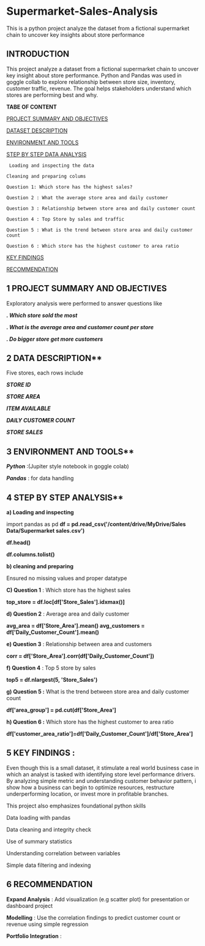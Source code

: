 # Supermarket-Sales-Analysis
This is a python project analyze the dataset from a fictional supermarket chain to uncover key insights about store performance
## INTRODUCTION 
This project analyze a dataset from a fictional supermarket chain to uncover key insight about store performance. Python and Pandas was used in goggle collab to explore relationship between store size, inventory, customer traffic, revenue. The goal helps stakeholders understand which stores are performing best and why. 

**TABE OF CONTENT** 

[PROJECT SUMMARY AND OBJECTIVES](https://github.com/OlajesuOgunyemi/Supermarket-Sales-Analysis#1-project-summary-and-objectives) 

[DATASET DESCRIPTION](https://github.com/OlajesuOgunyemi/Supermarket-Sales-Analysis#2-data-description) 

[ENVIRONMENT AND TOOLS](https://github.com/OlajesuOgunyemi/Supermarket-Sales-Analysis#3-environment-and-tools) 

[STEP BY  STEP DATA ANALYSIS](https://github.com/OlajesuOgunyemi/Supermarket-Sales-Analysis#4-step-by-step-analysis) 

     Loading and inspecting the data 

    Cleaning and preparing colums 
    
    Question 1: Which store has the highest sales? 

    Question 2 : What the average store area and daily customer 

    Question 3 : Relationship between store area and daily customer count 

    Question 4 : Top Store by sales and traffic
    
    Question 5 : What is the trend between store area and daily customer count 

    Question 6 : Which store has the highest customer to area ratio 
    
[KEY FINDINGS](https://github.com/OlajesuOgunyemi/Supermarket-Sales-Analysis/edit/main/README.md#5-key-findings-) 

[RECOMMENDATION](https://github.com/OlajesuOgunyemi/Supermarket-Sales-Analysis#5-recommendation) 





## 1 PROJECT SUMMARY AND OBJECTIVES

Exploratory analysis were performed to answer questions like 

***. Which store sold the most*** 

***. What is the average area and customer count per store***

***. Do bigger store get more customers*** 




## 2 DATA DESCRIPTION** 

Five stores, each rows  include 

***STORE  ID*** 

***STORE  AREA*** 

***ITEM AVAILABLE*** 

***DAILY CUSTOMER COUNT*** 

***STORE SALES***



## 3 ENVIRONMENT AND TOOLS** 

***Python*** :(Jupiter style notebook in goggle colab) 

***Pandas*** : for data handling 

 

## 4 STEP BY STEP ANALYSIS** 

**a)  Loading and inspecting**

import pandas as pd 
**df = pd.read_csv('/content/drive/MyDrive/Sales Data/Supermarket sales.csv')** 

**df.head()** 

**df.columns.tolist()**

**b) cleaning and preparing** 

Ensured no missing values and proper datatype 

 

**C)  Question 1** : Which store has the highest sales 

**top_store = df.loc[df['Store_Sales'].idxmax()]** 

 

**d) Question 2** :  Average area and daily customer 

**avg_area = df['Store_Area'].mean() avg_customers = df['Daily_Customer_Count'].mean()** 

 

**e) Question 3** : Relationship between area and customers 

**corr = df['Store_Area'].corr(df['Daily_Customer_Count'])** 

 

**f) Question 4** : Top 5 store by sales 

**top5 = df.nlargest(5, 'Store_Sales')**


**g) Question 5 :** What is the trend between store area and daily customer count 

**df['area_group'] = pd.cut(df['Store_Area']** 


**h) Question 6 :** Which store has the highest customer to area ratio 

**df['customer_area_ratio']=df['Daily_Customer_Count']/df['Store_Area']** 


## 5 KEY FINDINGS : 

Even though this is a small dataset, it stimulate a real world business case in which an analyst is tasked with identifying store level performance drivers. By analyzing simple metric and understanding customer behavior pattern, i show how a business can begin to optimize resources, restructure underperforming location, or invest more in profitable branches.

This project also emphasizes foundational python skills 

Data loading with pandas 

Data cleaning and integrity check 

Use of summary statistics 

Understanding correlation between variables 

Simple data filtering and indexing 
## 6 RECOMMENDATION  

  **Expand Analysis** : Add visualization (e.g scatter plot) for presentation or dashboard project 

  **Modelling** : Use the correlation findings to predict customer count or revenue using simple regression 

  **Portfolio Integration** :  

 
